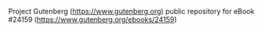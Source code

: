 Project Gutenberg (https://www.gutenberg.org) public repository for eBook #24159 (https://www.gutenberg.org/ebooks/24159)
